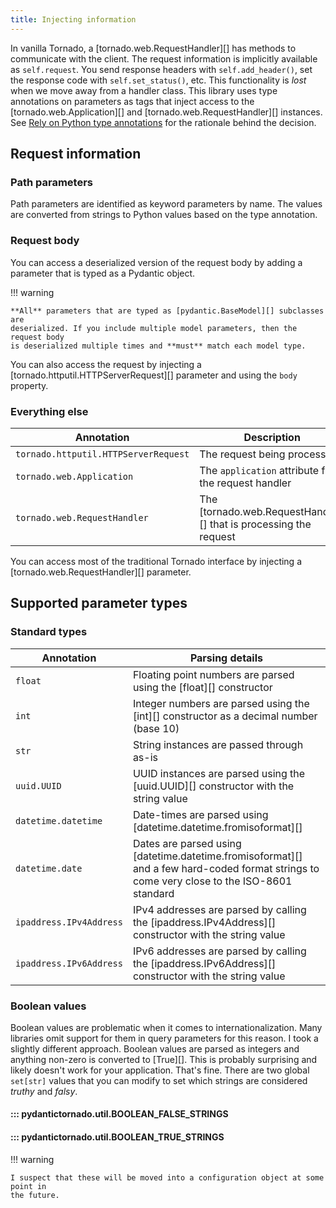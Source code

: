 ```yaml
---
title: Injecting information
---
```


In vanilla Tornado, a [tornado.web.RequestHandler][] has methods to communicate
with the client. The request information is implicitly available as `self.request`.
You send response headers with `self.add_header()`, set the response code with
`self.set_status()`, etc. This functionality is *lost* when we move away from a
handler class. This library uses type annotations on parameters as tags that inject
access to the [tornado.web.Application][] and [tornado.web.RequestHandler][] instances.
See [Rely on Python type annotations](../adr/0003-type-annotations.md) for the rationale
behind the decision.

## Request information

### Path parameters

Path parameters are identified as keyword parameters by name. The values are converted
from strings to Python values based on the type annotation.

### Request body

You can access a deserialized version of the request body by adding a parameter that is
typed as a Pydantic object.

!!! warning

    **All** parameters that are typed as [pydantic.BaseModel][] subclasses are
    deserialized. If you include multiple model parameters, then the request body
    is deserialized multiple times and **must** match each model type.

You can also access the request by injecting a [tornado.httputil.HTTPServerRequest][]
parameter and using the `body` property.

### Everything else

| Annotation                           | Description                                                       |
|--------------------------------------|-------------------------------------------------------------------|
| `tornado.httputil.HTTPServerRequest` | The request being processed                                       |
| `tornado.web.Application`            | The `application` attribute from the request handler              |
| `tornado.web.RequestHandler`         | The [tornado.web.RequestHandler][] that is processing the request |

You can access most of the traditional Tornado interface by injecting a
[tornado.web.RequestHandler][] parameter.

## Supported parameter types

### Standard types

| Annotation              | Parsing details                                                                                                                            |
|-------------------------|--------------------------------------------------------------------------------------------------------------------------------------------|
| `float`                 | Floating point numbers are parsed using the [float][] constructor                                                                          |
| `int`                   | Integer numbers are parsed using the [int][] constructor as a decimal number (base 10)                                                     |
| `str`                   | String instances are passed through as-is                                                                                                  |
| `uuid.UUID`             | UUID instances are parsed using the [uuid.UUID][] constructor with the string value                                                        |
| `datetime.datetime`     | Date-times are parsed using [datetime.datetime.fromisoformat][]                                                                            |
| `datetime.date`         | Dates are parsed using [datetime.datetime.fromisoformat][] and a few hard-coded format strings to come very close to the ISO-8601 standard |
| `ipaddress.IPv4Address` | IPv4 addresses are parsed by calling the [ipaddress.IPv4Address][] constructor with the string value                                       |
| `ipaddress.IPv6Address` | IPv6 addresses are parsed by calling the [ipaddress.IPv6Address][] constructor with the string value                                       |

### Boolean values

Boolean values are problematic when it comes to internationalization. Many libraries
omit support for them in query parameters for this reason. I took a slightly different
approach. Boolean values are parsed as integers and anything non-zero is converted to
[True][]. This is probably surprising and likely doesn't work for your application.
That's fine. There are two global `set[str]` values that you can modify to set which
strings are considered *truthy* and *falsy*.

#### ::: pydantictornado.util.BOOLEAN_FALSE_STRINGS

#### ::: pydantictornado.util.BOOLEAN_TRUE_STRINGS

!!! warning

    I suspect that these will be moved into a configuration object at some point in
    the future.
